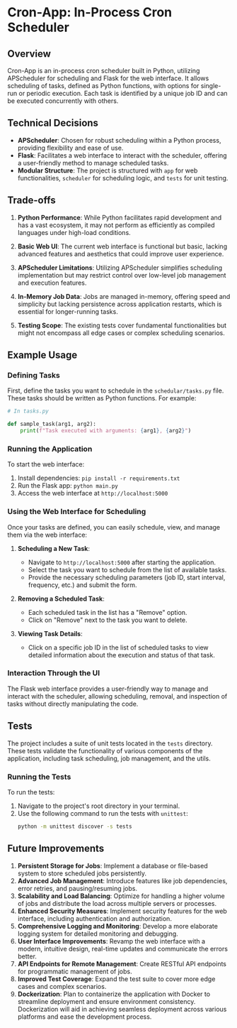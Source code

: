 # Cron-App: In-Process Cron Scheduler

## Overview

Cron-App is an in-process cron scheduler built in Python, utilizing APScheduler for scheduling and Flask for the web interface. It allows scheduling of tasks, defined as Python functions, with options for single-run or periodic execution. Each task is identified by a unique job ID and can be executed concurrently with others.

## Technical Decisions

- **APScheduler**: Chosen for robust scheduling within a Python process, providing flexibility and ease of use.
- **Flask**: Facilitates a web interface to interact with the scheduler, offering a user-friendly method to manage scheduled tasks.
- **Modular Structure**: The project is structured with `app` for web functionalities, `scheduler` for scheduling logic, and `tests` for unit testing.

## Trade-offs

1. **Python Performance**: While Python facilitates rapid development and has a vast ecosystem, it may not perform as efficiently as compiled languages under high-load conditions.

2. **Basic Web UI**: The current web interface is functional but basic, lacking advanced features and aesthetics that could improve user experience.

3. **APScheduler Limitations**: Utilizing APScheduler simplifies scheduling implementation but may restrict control over low-level job management and execution features.

4. **In-Memory Job Data**: Jobs are managed in-memory, offering speed and simplicity but lacking persistence across application restarts, which is essential for longer-running tasks.

5. **Testing Scope**: The existing tests cover fundamental functionalities but might not encompass all edge cases or complex scheduling scenarios.

## Example Usage

### Defining Tasks

First, define the tasks you want to schedule in the `schedular/tasks.py` file. These tasks should be written as Python functions. For example:

```python
# In tasks.py

def sample_task(arg1, arg2):
    print(f"Task executed with arguments: {arg1}, {arg2}")
```

### Running the Application

To start the web interface:

1. Install dependencies: `pip install -r requirements.txt`
2. Run the Flask app: `python main.py`
3. Access the web interface at `http://localhost:5000`

### Using the Web Interface for Scheduling

Once your tasks are defined, you can easily schedule, view, and manage them via the web interface:

1. **Scheduling a New Task**:

   - Navigate to `http://localhost:5000` after starting the application.
   - Select the task you want to schedule from the list of available tasks.
   - Provide the necessary scheduling parameters (job ID, start interval, frequency, etc.) and submit the form.

2. **Removing a Scheduled Task**:

   - Each scheduled task in the list has a "Remove" option.
   - Click on "Remove" next to the task you want to delete.

3. **Viewing Task Details**:
   - Click on a specific job ID in the list of scheduled tasks to view detailed information about the execution and status of that task.

### Interaction Through the UI

The Flask web interface provides a user-friendly way to manage and interact with the scheduler, allowing scheduling, removal, and inspection of tasks without directly manipulating the code.

## Tests

The project includes a suite of unit tests located in the `tests` directory. These tests validate the functionality of various components of the application, including task scheduling, job management, and the utils.

### Running the Tests

To run the tests:

1. Navigate to the project's root directory in your terminal.
2. Use the following command to run the tests with `unittest`:
   ```bash
   python -m unittest discover -s tests
   ```

## Future Improvements

1. **Persistent Storage for Jobs**: Implement a database or file-based system to store scheduled jobs persistently.
2. **Advanced Job Management**: Introduce features like job dependencies, error retries, and pausing/resuming jobs.
3. **Scalability and Load Balancing**: Optimize for handling a higher volume of jobs and distribute the load across multiple servers or processes.
4. **Enhanced Security Measures**: Implement security features for the web interface, including authentication and authorization.
5. **Comprehensive Logging and Monitoring**: Develop a more elaborate logging system for detailed monitoring and debugging.
6. **User Interface Improvements**: Revamp the web interface with a modern, intuitive design, real-time updates and communicate the errors better.
7. **API Endpoints for Remote Management**: Create RESTful API endpoints for programmatic management of jobs.
8. **Improved Test Coverage**: Expand the test suite to cover more edge cases and complex scenarios.
9. **Dockerization**: Plan to containerize the application with Docker to streamline deployment and ensure environment consistency. Dockerization will aid in achieving seamless deployment across various platforms and ease the development process.
